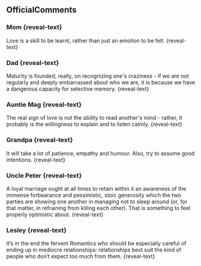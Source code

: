 ## OfficialComments

### Mom {reveal-text} ###

Love is a skill to be learnt, rather than just an emotion to be felt.
{reveal-text}

### Dad {reveal-text} ###

Maturity is founded, really, on recognizing one's craziness - if we are not regularly and deeply embarrassed about who we are, it is because we have a dangerous capacity for selective memory.
{reveal-text}

### Auntie Mag {reveal-text}

The real sign of love is not the ability to read another's mind - rather, it probably is the willingness to explain and to listen calmly.
{reveal-text}

### Grandpa {reveal-text}

It will take a lot of patience, empathy and humour. Also, try to assume good intentions. {reveal-text}

### Uncle Peter {reveal-text}

A loyal marriage ought at all times to retain within it an awareness of the immense forbearance and pessimistic, stoic generosity which the two parties are showing one another in managing not to sleep around (or, for that matter, in refraining from killing each other). That is something to feel properly optimistic about.
{reveal-text}

### Lesley {reveal-text}

It’s in the end the fervent Romantics who should be especially careful of ending up in mediocre relationships: relationships best suit the kind of people who don’t expect too much from them.
{reveal-text}
